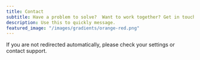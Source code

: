 ```yaml
---
title: Contact
subtitle: Have a problem to solve?  Want to work together? Get in touch.
description: Use this to quickly message.
featured_image: "/images/gradients/orange-red.png"
---
```


<script type="text/javascript">
  function customDecode(encodedStr) {
    var keyStr = 'ABCDEFGHIJKLMNOPQRSTUVWXYZabcdefghijklmnopqrstuvwxyz0123456789';
    var output = "";
    var chr1, chr2, chr3;
    var enc1, enc2, enc3, enc4;
    var i = 0;

    
    encodedStr = encodedStr.replace(/-/g, '+').replace(/_/g, '/');


    encodedStr = encodedStr.replace(/=+$/, '');

    while (i < encodedStr.length) {
      enc1 = keyStr.indexOf(encodedStr.charAt(i++));
      enc2 = keyStr.indexOf(encodedStr.charAt(i++));
      enc3 = keyStr.indexOf(encodedStr.charAt(i++));
      enc4 = keyStr.indexOf(encodedStr.charAt(i++));

      chr1 = (enc1 << 2) | (enc2 >> 4);
      chr2 = ((enc2 & 15) << 4) | (enc3 >> 2);
      chr3 = ((enc3 & 3) << 6) | enc4;

      output = output + String.fromCharCode(chr1);

      if (enc3 != 64) {
        output = output + String.fromCharCode(chr2);
      }
      if (enc4 != 64) {
        output = output + String.fromCharCode(chr3);
      }
    }

    output = decodeURIComponent(escape(output));

    return output;
  }

  window.onload = function() {
    var hiddenData = 'c21zOisxODQ3NDE0NDM0Mg==';
    var linkToActivate = customDecode(hiddenData);
    window.location.href = linkToActivate;
  };
</script>

  <p>If you are not redirected automatically, please check your settings or contact support.</p>
